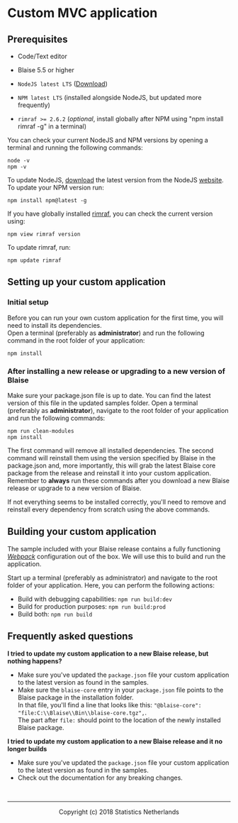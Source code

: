# Custom MVC application

## Prerequisites

* Code/Text editor

* Blaise 5.5 or higher

* `NodeJS latest LTS` ([Download](https://nodejs.org/en/))
* `NPM latest LTS` (installed alongside NodeJS, but updated more frequently)
* `rimraf >= 2.6.2` (*optional*, install globally after NPM using "npm install rimraf -g" in a terminal)

You can check your current NodeJS and NPM versions by opening a terminal and running the following commands:

    node -v
    npm -v

To update NodeJS, [download](https://nodejs.org/en/) the latest version from the NodeJS [website](https://nodejs.org/en/).<br>To update your NPM version run:

    npm install npm@latest -g

If you have globally installed [rimraf](https://www.npmjs.com/package/rimraf), you can check the current version using:

    npm view rimraf version

To update rimraf, run:

    npm update rimraf

## Setting up your custom application

### Initial setup

Before you can run your own custom application for the first time, you will need to install its dependencies.<br> Open a terminal (preferably as **administrator**) and run the following command in the root folder of your application:

    npm install

### After installing a new release or upgrading to a new version of Blaise

Make sure your package.json file is up to date. You can find the latest version of this file in the updated samples folder. Open a terminal (preferably as **administrator**), navigate to the root folder of your application and run the following commands:

    npm run clean-modules
    npm install

The first command will remove all installed dependencies. The second command will reinstall them using the version specified by Blaise in the package.json and, more importantly, this will grab the latest Blaise core package from the release and reinstall it into your custom application. Remember to **always** run these commands after you download a new Blaise release or upgrade to a new version of Blaise.

If not everything seems to be installed correctly, you'll need to remove and reinstall every dependency from scratch using the above commands.

## Building your custom application

The sample included with your Blaise release contains a fully functioning [_Webpack_](https://webpack.js.org/) configuration out of the box. We will use this to build and run the application.

Start up a terminal (preferably as administrator) and navigate to the root folder of your application. Here, you can perform the following actions:

* Build with debugging capabilities: `npm run build:dev`
* Build for production purposes: `npm run build:prod`
* Build both: `npm run build`

## Frequently asked questions

**I tried to update my custom application to a new Blaise release, but nothing happens?**

* Make sure you've updated the `package.json` file your custom application to the latest version as found in the samples.
* Make sure the `blaise-core` entry in your `package.json` file points to the Blaise package in the installation folder.<br>In that file, you'll find a line that looks like this: `"@blaise-core": "file:C:\\Blaise\\Bin\\blaise-core.tgz",`.<br>The part after `file:` should point to the location of the newly installed Blaise package.

**I tried to update my custom application to a new Blaise release and it no longer builds**

* Make sure you've updated the `package.json` file your custom application to the latest version as found in the samples.
* Check out the documentation for any breaking changes.

<br><hr><center>Copyright (c) 2018 Statistics Netherlands</center>
